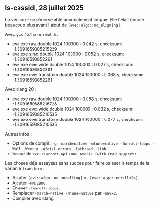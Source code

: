 
## ls-cassidi, 28 juillet 2025

La version `transform` semble anormalement longue. Elle l'était encore beaucoup plus avant l'ajout de `[eve::algo::no_aligning]`. 

Avec gcc 15.1 on en est là :

- eve.exe raw            double 1024 100000 : 0.042 s, checksum: -1.3091659385215229
- eve.exe simd           double 1024 100000 : 0.052 s, checksum: -1.30916593852261
- eve.exe eve::wide      double 1024 100000 : 0.027 s, checksum: -1.30916593852261
- eve.exe eve::transform double 1024 100000 : 0.068 s, checksum: -1.30916593852261

Avec clang 20 :

- eve.exe raw            double 1024 100000 : 0.088 s, checksum: -1.3091659385216723
- eve.exe eve::wide      double 1024 100000 : 0.032 s, checksum: -1.3091659385210535
- eve.exe eve::transform double 1024 100000 : 0.077 s, checksum: -1.3091659385210535

Autres infos :
- Options de compil : `-g -march=native -mtune=native -funroll-loops -Wall -Wextra -Wfatal-errors -lpthread -ltbb`. 
- Valeur de `eve::current_api` : `X86 AVX512 (with FMA3 support)`.

Les choses déjà essayées sans succès pour faire baisser le temps de la variante `transform` :
- Ajouter `[eve::algo::no_unrolling]` ou `[eve::algo::unroll<2>]`.`
- Ajouter `-MNDEBUG`.
- Enlever `-funroll-loops`.
- Remplacer `-march=native -mtune=native` par `-mavx2`.
- Compiler avec clang.
